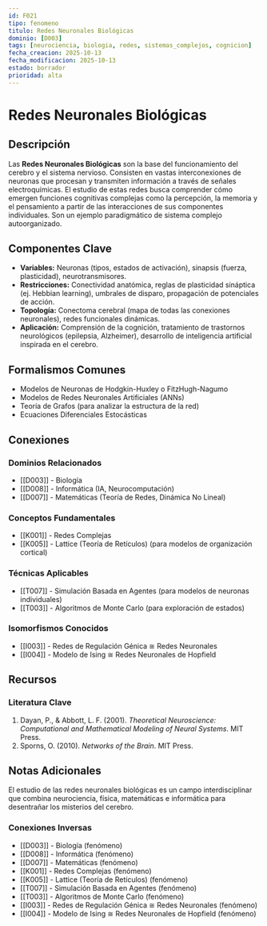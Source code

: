 ```yaml
---
id: F021
tipo: fenomeno
titulo: Redes Neuronales Biológicas
dominio: [D003]
tags: [neurociencia, biologia, redes, sistemas_complejos, cognicion]
fecha_creacion: 2025-10-13
fecha_modificacion: 2025-10-13
estado: borrador
prioridad: alta
---
```


# Redes Neuronales Biológicas

## Descripción

Las **Redes Neuronales Biológicas** son la base del funcionamiento del cerebro y el sistema nervioso. Consisten en vastas interconexiones de neuronas que procesan y transmiten información a través de señales electroquímicas. El estudio de estas redes busca comprender cómo emergen funciones cognitivas complejas como la percepción, la memoria y el pensamiento a partir de las interacciones de sus componentes individuales. Son un ejemplo paradigmático de sistema complejo autoorganizado.

## Componentes Clave

- **Variables:** Neuronas (tipos, estados de activación), sinapsis (fuerza, plasticidad), neurotransmisores.
- **Restricciones:** Conectividad anatómica, reglas de plasticidad sináptica (ej. Hebbian learning), umbrales de disparo, propagación de potenciales de acción.
- **Topología:** Conectoma cerebral (mapa de todas las conexiones neuronales), redes funcionales dinámicas.
- **Aplicación:** Comprensión de la cognición, tratamiento de trastornos neurológicos (epilepsia, Alzheimer), desarrollo de inteligencia artificial inspirada en el cerebro.

## Formalismos Comunes

- Modelos de Neuronas de Hodgkin-Huxley o FitzHugh-Nagumo
- Modelos de Redes Neuronales Artificiales (ANNs)
- Teoría de Grafos (para analizar la estructura de la red)
- Ecuaciones Diferenciales Estocásticas

## Conexiones

### Dominios Relacionados
- [[D003]] - Biología
- [[D008]] - Informática (IA, Neurocomputación)
- [[D007]] - Matemáticas (Teoría de Redes, Dinámica No Lineal)

### Conceptos Fundamentales
- [[K001]] - Redes Complejas
- [[K005]] - Lattice (Teoría de Retículos) (para modelos de organización cortical)

### Técnicas Aplicables
- [[T007]] - Simulación Basada en Agentes (para modelos de neuronas individuales)
- [[T003]] - Algoritmos de Monte Carlo (para exploración de estados)

### Isomorfismos Conocidos
- [[I003]] - Redes de Regulación Génica ≅ Redes Neuronales
- [[I004]] - Modelo de Ising ≅ Redes Neuronales de Hopfield

## Recursos

### Literatura Clave
1.  Dayan, P., & Abbott, L. F. (2001). *Theoretical Neuroscience: Computational and Mathematical Modeling of Neural Systems*. MIT Press.
2.  Sporns, O. (2010). *Networks of the Brain*. MIT Press.

## Notas Adicionales

El estudio de las redes neuronales biológicas es un campo interdisciplinar que combina neurociencia, física, matemáticas e informática para desentrañar los misterios del cerebro.

### Conexiones Inversas
- [[D003]] - Biología (fenómeno)
- [[D008]] - Informática (fenómeno)
- [[D007]] - Matemáticas (fenómeno)
- [[K001]] - Redes Complejas (fenómeno)
- [[K005]] - Lattice (Teoría de Retículos) (fenómeno)
- [[T007]] - Simulación Basada en Agentes (fenómeno)
- [[T003]] - Algoritmos de Monte Carlo (fenómeno)
- [[I003]] - Redes de Regulación Génica ≅ Redes Neuronales (fenómeno)
- [[I004]] - Modelo de Ising ≅ Redes Neuronales de Hopfield (fenómeno)


